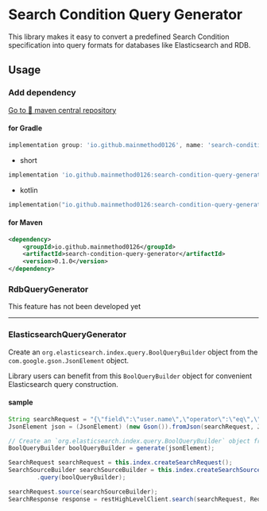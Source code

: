 # Search Condition Query Generator

This library makes it easy to convert a predefined Search Condition specification into query formats for databases like Elasticsearch and RDB.

## Usage

### Add dependency

[Go to 🚀 maven central repository](https://central.sonatype.com/artifact/io.github.mainmethod0126/search-condition-query-generator)

#### for Gradle

```groovy
implementation group: 'io.github.mainmethod0126', name: 'search-condition-query-generator', version: '0.1.0'
```

- short
  
```groovy
implementation 'io.github.mainmethod0126:search-condition-query-generator:0.1.0'
```

- kotlin
  
```kotlin
implementation("io.github.mainmethod0126:search-condition-query-generator:0.1.0")
```

#### for Maven

```xml
<dependency>
    <groupId>io.github.mainmethod0126</groupId>
    <artifactId>search-condition-query-generator</artifactId>
    <version>0.1.0</version>
</dependency>
```

### RdbQueryGenerator

This feature has not been developed yet

---

### ElasticsearchQueryGenerator

Create an `org.elasticsearch.index.query.BoolQueryBuilder` object from the `com.google.gson.JsonElement` object.

Library users can benefit from this `BoolQueryBuilder` object for convenient Elasticsearch query construction.

#### sample

```java
String searchRequest = "{\"field\":\"user.name\",\"operator\":\"eq\",\"value\":\"shinwoosub\"}";
JsonElement json = (JsonElement) (new Gson()).fromJson(searchRequest, JsonElement.class);

// Create an `org.elasticsearch.index.query.BoolQueryBuilder` object from the `com.google.gson.JsonElement` object
BoolQueryBuilder boolQueryBuilder = generate(jsonElement);

SearchRequest searchRequest = this.index.createSearchRequest();
SearchSourceBuilder searchSourceBuilder = this.index.createSearchSourceBuilder().trackTotalHits(true)
        .query(boolQueryBuilder);

searchRequest.source(searchSourceBuilder);
SearchResponse response = restHighLevelClient.search(searchRequest, RequestOptions.DEFAULT);
```